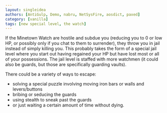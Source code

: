 ```yaml
---
layout: singleidea
authors: [AntiGulp, Demo, nabru, NetSysFire, aosdict, paxed]
category: [vanilla]
tags: [new special level, the watch]
---
```

If the Minetown Watch are hostile and subdue you (reducing you to 0 or low HP,
or possibly only if you chat to them to surrender), they throw you in jail
instead of simply killing you. This probably takes the form of a special jail
level where you start out having regained your HP but have lost most or all of
your possessions. The jail level is staffed with more watchmen (it could also be
guards, but those are specifically guarding vaults).

There could be a variety of ways to escape:
- solving a special puzzle involving moving iron bars or walls and
  levers/buttons
- bribing or seducing the guards
- using stealth to sneak past the guards
- or just waiting a certain amount of time without dying.
